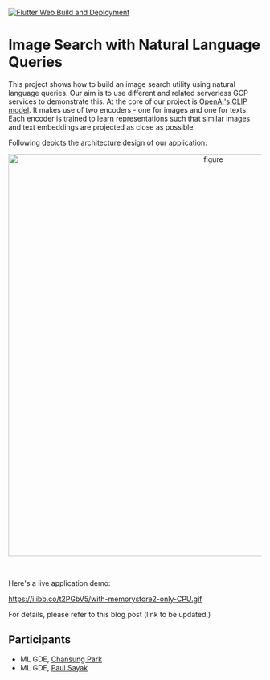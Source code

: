 [![Flutter Web Build and Deployment](https://github.com/deep-diver/image_search_with_natural_language/actions/workflows/main.yml/badge.svg)](https://github.com/deep-diver/image_search_with_natural_language/actions/workflows/main.yml) 

# Image Search with Natural Language Queries

This project shows how to build an image search utility using natural language queries. Our aim is to use different and related serverless GCP services to demonstrate this. At the core of our project is [OpenAI's CLIP model](https://openai.com/blog/clip/). It makes use of two encoders - one for images and one for texts. Each encoder is trained to learn representations such that similar images and text embeddings are projected as close as possible. 

Following depicts the architecture design of our application:

<p align="center">
<img width="800" alt="figure" src="https://i.ibb.co/qxdPdJd/architecture-diagram.png">
</p><br>

Here's a live application demo:

https://i.ibb.co/t2PGbV5/with-memorystore2-only-CPU.gif

For details, please refer to this blog post (link to be updated.)

## Participants

- ML GDE, [Chansung Park](https://twitter.com/algo_diver)
- ML GDE, [Paul Sayak](https://twitter.com/RisingSayak)
